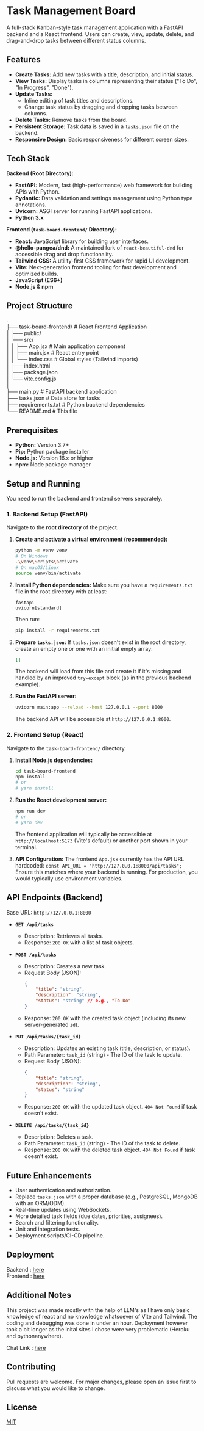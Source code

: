 # Task Management Board

A full-stack Kanban-style task management application with a FastAPI backend and a React frontend. Users can create, view, update, delete, and drag-and-drop tasks between different status columns.

## Features

-   **Create Tasks:** Add new tasks with a title, description, and initial status.
-   **View Tasks:** Display tasks in columns representing their status ("To Do", "In Progress", "Done").
-   **Update Tasks:**
    -   Inline editing of task titles and descriptions.
    -   Change task status by dragging and dropping tasks between columns.
-   **Delete Tasks:** Remove tasks from the board.
-   **Persistent Storage:** Task data is saved in a `tasks.json` file on the backend.
-   **Responsive Design:** Basic responsiveness for different screen sizes.

## Tech Stack

**Backend (Root Directory):**

-   **FastAPI:** Modern, fast (high-performance) web framework for building APIs with Python.
-   **Pydantic:** Data validation and settings management using Python type annotations.
-   **Uvicorn:** ASGI server for running FastAPI applications.
-   **Python 3.x**

**Frontend (`task-board-frontend/` Directory):**

-   **React:** JavaScript library for building user interfaces.
-   **@hello-pangea/dnd:** A maintained fork of `react-beautiful-dnd` for accessible drag and drop functionality.
-   **Tailwind CSS:** A utility-first CSS framework for rapid UI development.
-   **Vite:** Next-generation frontend tooling for fast development and optimized builds.
-   **JavaScript (ES6+)**
-   **Node.js & npm**

## Project Structure

.</br>
├── task-board-frontend/ # React Frontend Application</br>
│ ├── public/</br>
│ ├── src/</br>
│ │ ├── App.jsx # Main application component</br>
│ │ ├── main.jsx # React entry point</br>
│ │ └── index.css # Global styles (Tailwind imports)</br>
│ ├── index.html</br>
│ ├── package.json</br>
│ └── vite.config.js</br>
│</br>
├── main.py # FastAPI backend application</br>
├── tasks.json # Data store for tasks</br>
├── requirements.txt # Python backend dependencies</br>
└── README.md # This file</br>

## Prerequisites

-   **Python:** Version 3.7+
-   **Pip:** Python package installer
-   **Node.js:** Version 16.x or higher
-   **npm:** Node package manager

## Setup and Running

You need to run the backend and frontend servers separately.

### 1. Backend Setup (FastAPI)

Navigate to the **root directory** of the project.

1.  **Create and activate a virtual environment (recommended):**

    ```bash
    python -m venv venv
    # On Windows
    .\venv\Scripts\activate
    # On macOS/Linux
    source venv/bin/activate
    ```

2.  **Install Python dependencies:**
    Make sure you have a `requirements.txt` file in the root directory with at least:

    ```
    fastapi
    uvicorn[standard]
    ```

    Then run:

    ```bash
    pip install -r requirements.txt
    ```

3.  **Prepare `tasks.json`:**
    If `tasks.json` doesn't exist in the root directory, create an empty one or one with an initial empty array:

    ```json
    []
    ```

    The backend will load from this file and create it if it's missing and handled by an improved `try-except` block (as in the previous backend example).

4.  **Run the FastAPI server:**
    ```bash
    uvicorn main:app --reload --host 127.0.0.1 --port 8000
    ```
    The backend API will be accessible at `http://127.0.0.1:8000`.

### 2. Frontend Setup (React)

Navigate to the `task-board-frontend/` directory.

1.  **Install Node.js dependencies:**

    ```bash
    cd task-board-frontend
    npm install
    # or
    # yarn install
    ```

2.  **Run the React development server:**

    ```bash
    npm run dev
    # or
    # yarn dev
    ```

    The frontend application will typically be accessible at `http://localhost:5173` (Vite's default) or another port shown in your terminal.

3.  **API Configuration:**
    The frontend `App.jsx` currently has the API URL hardcoded:
    `const API_URL = "http://127.0.0.1:8000/api/tasks";`
    Ensure this matches where your backend is running. For production, you would typically use environment variables.

## API Endpoints (Backend)

Base URL: `http://127.0.0.1:8000`

-   **`GET /api/tasks`**

    -   Description: Retrieves all tasks.
    -   Response: `200 OK` with a list of task objects.

-   **`POST /api/tasks`**

    -   Description: Creates a new task.
    -   Request Body (JSON):
        ```json
        {
            "title": "string",
            "description": "string",
            "status": "string" // e.g., "To Do"
        }
        ```
    -   Response: `200 OK` with the created task object (including its new server-generated `id`).

-   **`PUT /api/tasks/{task_id}`**

    -   Description: Updates an existing task (title, description, or status).
    -   Path Parameter: `task_id` (string) - The ID of the task to update.
    -   Request Body (JSON):
        ```json
        {
            "title": "string",
            "description": "string",
            "status": "string"
        }
        ```
    -   Response: `200 OK` with the updated task object. `404 Not Found` if task doesn't exist.

-   **`DELETE /api/tasks/{task_id}`**
    -   Description: Deletes a task.
    -   Path Parameter: `task_id` (string) - The ID of the task to delete.
    -   Response: `200 OK` with the deleted task object. `404 Not Found` if task doesn't exist.

## Future Enhancements

-   User authentication and authorization.
-   Replace `tasks.json` with a proper database (e.g., PostgreSQL, MongoDB with an ORM/ODM).
-   Real-time updates using WebSockets.
-   More detailed task fields (due dates, priorities, assignees).
-   Search and filtering functionality.
-   Unit and integration tests.
-   Deployment scripts/CI-CD pipeline.

## Deployment

Backend : [here](https://tasks-board.onrender.com/)</br>
Frontend : [here](https://task-board-weld.vercel.app/)

## Additional Notes

This project was made mostly with the help of LLM's as I have only basic knowledge of react and no knowledge whatsoever of Vite and Tailwind. The coding and debugging was done in under an hour. Deployment however took a bit longer as the inital sites I chose were very problematic (Heroku and pythonanywhere).

Chat Link : [here](https://chatgpt.com/share/682876f7-7b0c-8002-8cd5-3e1279c2c17d)

## Contributing

Pull requests are welcome. For major changes, please open an issue first to discuss what you would like to change.

## License

[MIT](https://choosealicense.com/licenses/mit/)
